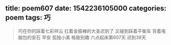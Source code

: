 title: poem607
date: 1542236105000
categories: poem
tags: 巧
---
> 巧在你的踩着七彩祥云
扛着金箍棒的大圣迟到了
又碰到踩着平衡车
背着电脑包的安石
早安
孤独小美
格致别趣
六点起床第607天 迟到38天